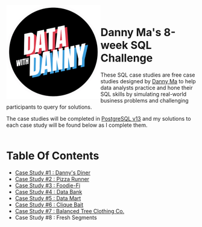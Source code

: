 <a href="https://8weeksqlchallenge.com/"> <img align="left" width="250" height="250" src="https://github.com/ChrisF03/Danny-Ma-SQL-Case-Studies-/blob/main/data-with-danny-logo-removebg-preview.png"></a>
<br>
# Danny Ma's 8-week SQL Challenge 
These SQL case studies are free case studies designed by [Danny Ma](https://www.linkedin.com/in/datawithdanny/) to help data analysts practice and hone their SQL skills by simulating real-world business problems and challenging participants to query for solutions. 

The case studies will be completed in <ins>PostgreSQL v13</ins> and my solutions to each case study will be found below as I complete them.
<br>
<br>
# Table Of Contents
* [Case Study #1 : Danny's Diner](https://github.com/ChrisF03/Danny-Ma-SQL-Case-Studies-/tree/main/Solutions/Case%20Study%20%231%20-%20Danny%E2%80%99s%20Diner) <!-- (12/12 queries completed) -->
* [Case Study #2 : Pizza Runner](https://github.com/ChrisF03/Danny-Ma-SQL-Case-Studies-/tree/main/Solutions/Case%20Study%20%232%20-%20Pizza%20Runner) <!-- (26/29 queries completed) -->
* [Case Study #3 : Foodie-Fi](https://github.com/ChrisF03/Danny-Ma-SQL-Case-Studies-/tree/main/Solutions/Case%20Study%20%233%20-%20Foodie-Fi) <!-- (17/18 queries completed) -->
* [Case Study #4 : Data Bank](https://github.com/ChrisF03/Danny-Ma-SQL-Case-Studies-/tree/main/Solutions/Case%20Study%20%234%20-%20Data%20Bank) <!-- (9/10 queries completed) -->
* [Case Study #5 : Data Mart](https://github.com/ChrisF03/Danny-Ma-SQL-Case-Studies-/tree/main/Solutions/Case%20Study%20%235%20-%20Data%20Mart) <!-- (11/11 queries completed) -->
* [Case Study #6 : Clique Bait](https://github.com/ChrisF03/Danny-Ma-SQL-Case-Studies-/tree/main/Solutions/Case%20Study%20%236%20-%20Clique%20Bait) <!-- (17/17 queries completed) -->
* [Case Study #7 : Balanced Tree Clothing Co.](https://github.com/ChrisF03/Danny-Ma-SQL-Case-Studies-/tree/main/Solutions/Case%20Study%20%237%20-%20Balanced%20Tree%20Clothing%20Co.) <!-- (21/21 queries completed) -->
* Case Study #8 : Fresh Segments
